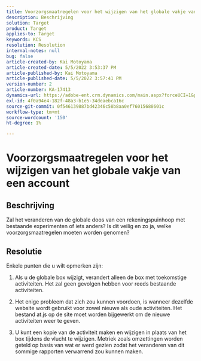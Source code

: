 ```yaml
---
title: Voorzorgsmaatregelen voor het wijzigen van het globale vakje van een account
description: Beschrijving
solution: Target
product: Target
applies-to: Target
keywords: KCS
resolution: Resolution
internal-notes: null
bug: false
article-created-by: Kai Motoyama
article-created-date: 5/5/2022 3:53:37 PM
article-published-by: Kai Motoyama
article-published-date: 5/5/2022 3:57:41 PM
version-number: 2
article-number: KA-17413
dynamics-url: https://adobe-ent.crm.dynamics.com/main.aspx?forceUCI=1&pagetype=entityrecord&etn=knowledgearticle&id=2a81d185-8bcc-ec11-a7b5-6045bd00d995
exl-id: 4f0a94e4-182f-48a3-b1e5-34deaebca16c
source-git-commit: 0f546139887bd42346c58b8aa0ef76015688601c
workflow-type: tm+mt
source-wordcount: '150'
ht-degree: 1%

---
```


# Voorzorgsmaatregelen voor het wijzigen van het globale vakje van een account

## Beschrijving

Zal het veranderen van de globale doos van een rekeningspuinhoop met bestaande experimenten of iets anders? Is dit veilig en zo ja, welke voorzorgsmaatregelen moeten worden genomen?

## Resolutie

Enkele punten die u wilt opmerken zijn:

1. Als u de globale box wijzigt, verandert alleen de box met toekomstige activiteiten. Het zal geen gevolgen hebben voor reeds bestaande activiteiten.

1. Het enige probleem dat zich zou kunnen voordoen, is wanneer dezelfde website wordt gebruikt voor zowel nieuwe als oude activiteiten. Het bestand at.js op de site moet worden bijgewerkt om de nieuwe activiteiten weer te geven.

1. U kunt een kopie van de activiteit maken en wijzigen in plaats van het box tijdens de vlucht te wijzigen. Metriek zoals omzettingen worden geteld op basis van wat er werd gezien zodat het veranderen van dit sommige rapporten verwarrend zou kunnen maken.
